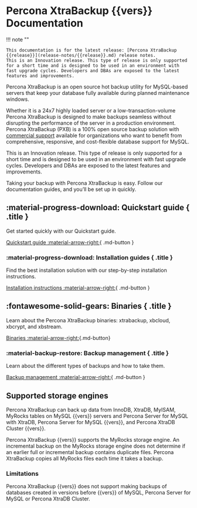 
# Percona XtraBackup {{vers}} Documentation

!!! note ""

    This documentation is for the latest release: [Percona XtraBackup {{release}}](release-notes/{{release}}.md) release notes.
    This is an Innovation release. This type of release is only supported for a short time and is designed to be used in an environment with fast upgrade cycles. Developers and DBAs are exposed to the latest features and improvements.

Percona XtraBackup is an open source hot backup utility for
MySQL-based servers that keep your database fully available during planned maintenance windows.

Whether it is a 24x7 highly loaded server or a low-transaction-volume
Percona XtraBackup is designed to make backups seamless without disrupting the performance of the server in a production environment. Percona XtraBackup (PXB) is a 100% open source backup solution with [commercial support](https://www.percona.com/mysql-support/) available for organizations who want to benefit from comprehensive, responsive, and cost-flexible database support for MySQL.

This is an Innovation release. This type of release is only supported for a short time and is designed to be used in an environment with fast upgrade cycles. Developers and DBAs are exposed to the latest features and improvements.

Taking your backup with Percona XtraBackup is easy. Follow our documentation guides, and you’ll be set up in quickly.

<div data-grid markdown><div data-banner markdown>

## :material-progress-download: Quickstart guide { .title }

Get started quickly with our Quickstart guide.

[Quickstart guide :material-arrow-right:](quickstart-overview.md){ .md-button }

</div><div data-banner markdown>

### :material-progress-download: Installation guides { .title }

Find the best installation solution with our step-by-step installation instructions.

[Installation instructions :material-arrow-right:](installation.md){ .md-button }

</div><div data-banner markdown>

## :fontawesome-solid-gears: Binaries { .title }

Learn about the Percona XtraBackup binaries: xtrabackup, xbcloud, xbcrypt, and xbstream.

[Binaries :material-arrow-right:](binaries-overview.md){.md-button}

</div><div data-banner markdown>

### :material-backup-restore: Backup management { .title }

Learn about the different types of backups and how to take them.

[Backup management :material-arrow-right:](backup-overview.md){ .md-button }

</div>
</div>

## Supported storage engines

Percona XtraBackup can back up data from InnoDB, XtraDB,
MyISAM, MyRocks tables on MySQL {{vers}} servers and Percona Server for MySQL with XtraDB, Percona Server for MySQL {{vers}}, and Percona XtraDB Cluster {{vers}}.

Percona XtraBackup {{vers}} supports the MyRocks storage engine. An incremental backup on the MyRocks storage engine does not determine if an earlier full or incremental backup contains duplicate files. Percona XtraBackup copies all MyRocks files each time it takes a backup.

### Limitations

Percona XtraBackup {{vers}} does not support making backups of databases
created in versions before {{vers}} of MySQL, Percona Server for MySQL or
Percona XtraDB Cluster.



